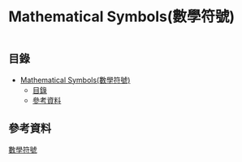 # Mathematical Symbols(數學符號)

```
```

## 目錄

- [Mathematical Symbols(數學符號)](#mathematical-symbols數學符號)
	- [目錄](#目錄)
	- [參考資料](#參考資料)

## 參考資料

[數學符號](https://zh-yue.wikipedia.org/wiki/%E6%95%B8%E5%AD%B8%E7%AC%A6%E8%99%9F)
